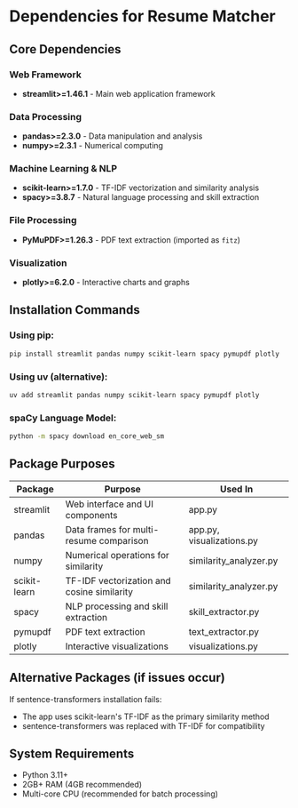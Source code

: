 # Dependencies for Resume Matcher

## Core Dependencies

### Web Framework
- **streamlit>=1.46.1** - Main web application framework

### Data Processing
- **pandas>=2.3.0** - Data manipulation and analysis
- **numpy>=2.3.1** - Numerical computing

### Machine Learning & NLP
- **scikit-learn>=1.7.0** - TF-IDF vectorization and similarity analysis
- **spacy>=3.8.7** - Natural language processing and skill extraction

### File Processing
- **PyMuPDF>=1.26.3** - PDF text extraction (imported as `fitz`)

### Visualization
- **plotly>=6.2.0** - Interactive charts and graphs

## Installation Commands

### Using pip:
```bash
pip install streamlit pandas numpy scikit-learn spacy pymupdf plotly
```

### Using uv (alternative):
```bash
uv add streamlit pandas numpy scikit-learn spacy pymupdf plotly
```

### spaCy Language Model:
```bash
python -m spacy download en_core_web_sm
```

## Package Purposes

| Package | Purpose | Used In |
|---------|---------|---------|
| streamlit | Web interface and UI components | app.py |
| pandas | Data frames for multi-resume comparison | app.py, visualizations.py |
| numpy | Numerical operations for similarity | similarity_analyzer.py |
| scikit-learn | TF-IDF vectorization and cosine similarity | similarity_analyzer.py |
| spacy | NLP processing and skill extraction | skill_extractor.py |
| pymupdf | PDF text extraction | text_extractor.py |
| plotly | Interactive visualizations | visualizations.py |

## Alternative Packages (if issues occur)

If sentence-transformers installation fails:
- The app uses scikit-learn's TF-IDF as the primary similarity method
- sentence-transformers was replaced with TF-IDF for compatibility

## System Requirements

- Python 3.11+
- 2GB+ RAM (4GB recommended)
- Multi-core CPU (recommended for batch processing)
